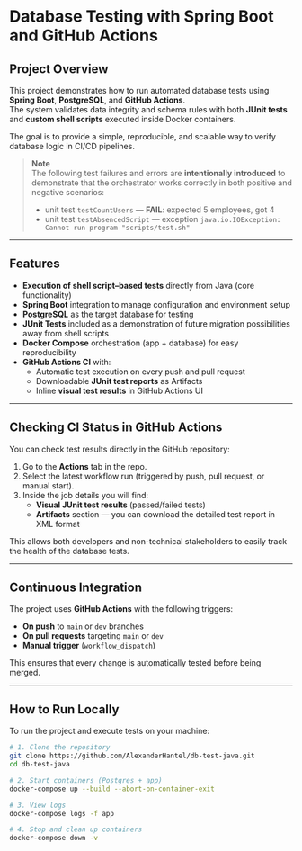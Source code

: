 # Database Testing with Spring Boot and GitHub Actions

## Project Overview
This project demonstrates how to run automated database tests using **Spring Boot**, **PostgreSQL**, and **GitHub Actions**.  
The system validates data integrity and schema rules with both **JUnit tests** and **custom shell scripts** executed inside Docker containers.  

The goal is to provide a simple, reproducible, and scalable way to verify database logic in CI/CD pipelines.

> **Note**  
> The following test failures and errors are **intentionally introduced** to demonstrate that the orchestrator works correctly in both positive and negative scenarios:  
> - unit test `testCountUsers` — **FAIL**: expected 5 employees, got 4  
> - unit test `testAbsencedScript` — exception `java.io.IOException: Cannot run program "scripts/test.sh"`

---

## Features
- **Execution of shell script–based tests** directly from Java (core functionality)  
- **Spring Boot** integration to manage configuration and environment setup  
- **PostgreSQL** as the target database for testing  
- **JUnit Tests** included as a demonstration of future migration possibilities away from shell scripts  
- **Docker Compose** orchestration (app + database) for easy reproducibility  
- **GitHub Actions CI** with:  
  - Automatic test execution on every push and pull request  
  - Downloadable **JUnit test reports** as Artifacts  
  - Inline **visual test results** in GitHub Actions UI  

---

## Checking CI Status in GitHub Actions
You can check test results directly in the GitHub repository:

1. Go to the **Actions** tab in the repo.  
2. Select the latest workflow run (triggered by push, pull request, or manual start).  
3. Inside the job details you will find:  
   - **Visual JUnit test results** (passed/failed tests)  
   - **Artifacts** section — you can download the detailed test report in XML format  

This allows both developers and non-technical stakeholders to easily track the health of the database tests.

---

## Continuous Integration
The project uses **GitHub Actions** with the following triggers:
- **On push** to `main` or `dev` branches  
- **On pull requests** targeting `main` or `dev`  
- **Manual trigger** (`workflow_dispatch`)  

This ensures that every change is automatically tested before being merged.  

---

## How to Run Locally
To run the project and execute tests on your machine:

```bash
# 1. Clone the repository
git clone https://github.com/AlexanderHantel/db-test-java.git
cd db-test-java

# 2. Start containers (Postgres + app)
docker-compose up --build --abort-on-container-exit

# 3. View logs
docker-compose logs -f app

# 4. Stop and clean up containers
docker-compose down -v
